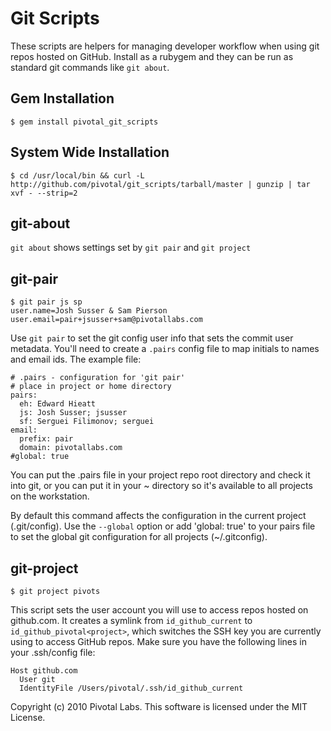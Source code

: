 # Git Scripts

These scripts are helpers for managing developer workflow when using git repos hosted on GitHub.  Install as a rubygem and they can be run as standard git commands like `git about`.

## Gem Installation

    $ gem install pivotal_git_scripts
    
## System Wide Installation

    $ cd /usr/local/bin && curl -L http://github.com/pivotal/git_scripts/tarball/master | gunzip | tar xvf - --strip=2

## git-about

`git about` shows settings set by `git pair` and `git project`

## git-pair

    $ git pair js sp
    user.name=Josh Susser & Sam Pierson
    user.email=pair+jsusser+sam@pivotallabs.com


Use `git pair` to set the git config user info that sets the commit user metadata.  You'll need to create a `.pairs` config file to map initials to names and email ids.  The example file:

    # .pairs - configuration for 'git pair'
    # place in project or home directory
    pairs:
      eh: Edward Hieatt
      js: Josh Susser; jsusser
      sf: Serguei Filimonov; serguei
    email:
      prefix: pair
      domain: pivotallabs.com
    #global: true

You can put the .pairs file in your project repo root directory and check it into git, or you can put it in your ~ directory so it's available to all projects on the workstation.

By default this command affects the configuration in the current project (.git/config). Use the `--global` option or add 'global: true' to your pairs file to set the global git configuration for all projects (~/.gitconfig).

## git-project

    $ git project pivots

This script sets the user account you will use to access repos hosted on github.com.  It creates a symlink from `id_github_current` to `id_github_pivotal<project>`, which switches the SSH key you are currently using to access GitHub repos.  Make sure you have the following lines in your .ssh/config file:

    Host github.com
      User git
      IdentityFile /Users/pivotal/.ssh/id_github_current

Copyright (c) 2010 Pivotal Labs. This software is licensed under the MIT License.
